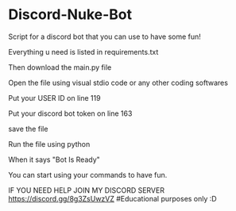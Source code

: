 # Discord-Nuke-Bot

Script for a discord bot that you can use to have some fun!

Everything u need is listed in requirements.txt

Then download the main.py file

Open the file using visual stdio code or any other coding softwares

Put your USER ID on line 119

Put your discord bot token on line 163

save the file


Run the file using python

When it says "Bot Is Ready"

You can start using your commands to have fun.

IF YOU NEED HELP JOIN MY DISCORD SERVER
https://discord.gg/8g3ZsUwzVZ
#Educational purposes only :D
